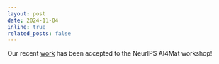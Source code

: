 ```yaml
---
layout: post
date: 2024-11-04
inline: true
related_posts: false
---
```


Our recent [work](https://openreview.net/pdf?id=I6jYRbaai8) has been accepted to the NeurIPS AI4Mat workshop!